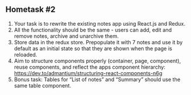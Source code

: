 ## Hometask #2

1.	Your task is to rewrite the existing notes app using React.js and Redux.
2.	All the functionality should be the same - users can add, edit and remove notes, archive and unarchive them.  
3.	Store data in the redux store. Prepopulate it with 7 notes and use it by default as an initial state so that they are shown when the page is reloaded.
4.	Aim to structure components properly (container, page, component), reuse components, and reflect the apps component hierarchy:
https://dev.to/admantium/structuring-react-components-n6g
5.	Bonus task: Tables for “List of notes” and “Summary” should use the same table component.



